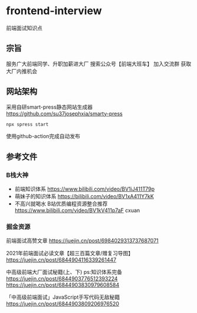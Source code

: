 # frontend-interview
前端面试知识点

## 宗旨
服务广大前端同学、升职加薪进大厂
搜索公众号【前端大班车】 加入交流群 获取大厂内推机会

## 网站架构
采用自研smart-press静态网站生成器
https://github.com/su37josephxia/smarty-press

```bash
npx spress start
```



使用github-action完成自动发布






## 参考文件
### B栈大神
- 前端知识体系 https://www.bilibili.com/video/BV1iJ411T79p
- 萌妹子的知识体系 https://bilibili.com/video/BV1xA411Y7kK
- 不高兴就喝水 B站优质编程资源整合推荐 https://www.bilibili.com/video/BV1kV411p7aF
  cxuan 

### 掘金资源
前端面试高赞文章
https://juejin.cn/post/6984029313737687071

2021年前端面试必读文章【超三百篇文章/赠复习导图】
https://juejin.cn/post/6844904116339261447

中高级前端大厂面试秘籍(上、下) ps:知识体系完备
https://juejin.cn/post/6844903776512393224
https://juejin.cn/post/6844903830979608584

「中高级前端面试」JavaScript手写代码无敌秘籍
https://juejin.cn/post/6844903809206976520